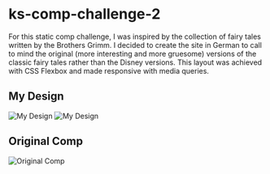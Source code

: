 # ks-comp-challenge-2

For this static comp challenge, I was inspired by the collection of fairy tales written by the Brothers Grimm. I decided to create the site in German to call to mind the original (more interesting and more gruesome) versions of the classic fairy tales rather than the Disney versions. This layout was achieved with CSS Flexbox and made responsive with media queries.

## My Design
![My Design](static-comp-3-part1.png?raw=true)
![My Design](static-comp-3-part2.png?raw=true)



## Original Comp
![Original Comp](original-static-comp-3.jpg?raw=true)
